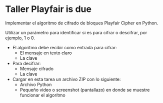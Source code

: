 # Taller Playfair is due

Implementar el algoritmo de cifrado de bloques Playfair Cipher en Python.

Utilizar un parámetro para identificar si es para cifrar o descifrar, por ejemplo, 1 o 0.

- El algoritmo debe recibir como entrada para cifrar:
	- El mensaje en texto claro
	- La clave
- Para decifrar:
	- Mensaje cifrado
	- La clave
- Cargar en esta tarea un archivo ZIP con lo siguiente:
	- Archivo Python
	- Pequeño video o screenshot (pantallazo) en donde se muestre funcionar el algorítmo